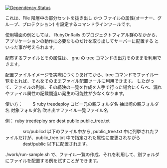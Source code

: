 
[![Dependency Status](https://gemnasium.com/katoy/treedeploy.png)](https://gemnasium.com/katoy/treedeploy)

これは、File 階層中の部分セットを抜き出し かつ ファイルの属性(オーナー、グループ、プロテクション) を設定するコマンドラインツールです。

使用場面の例としては、 
   RubyOnRails のプロジェクトフィアル群のなかから、アプリケーションの動作に必要なものだけを取り出してサーバーに配置する
といった事が考えられます。

配布するファイルとその属性は、 gnu の tree コマンドの出力そのままを利用できます。

配置ファイルイメージを実際につくりあげてから、tree コマンドでファイル一覧をとれば、それをそのままファイル配置ツールに利用できます。
したがって、ファイルの列挙、その続映の一覧を作成を人手で行った場合にくらべ、漏れやファイル属性の記載間違い発生の可能性が少なくなります。

使い方：
　　$ ruby treedeploy コピー元の親フォルダ名  抽出崎の親フォルダ名  対象フォルダ名  吹き出すファイル一覧ファイル名


例：  ruby treedeploy src dest public  public_tree.txt

　　　　src/publicd 以下のファイル中から, public_tree.txt 中に列挙されたファイルだけが、public_tree.txt 中で指定された属性に変更されながら
　　　　dest/public 以下に配置されます。

 ./work/run-sample.sh で、ファイル一覧の作成、それを利用して、別フォルダにファイルを配置する例を試すことができます。


